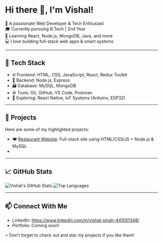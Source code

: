 # Hi there 👋, I'm Vishal!

🚀 A passionate Web Developer & Tech Enthusiast  
🎓 Currently pursuing B.Tech | 2nd Year  
🌱 Learning React, Node.js, MongoDB, Java, and more  
💻 I love building full-stack web apps & smart systems

---

## 🔧 Tech Stack

- 🌐 Frontend: HTML, CSS, JavaScript, React, Redux Toolkit  
- 🔧 Backend: Node.js, Express  
- 🗃️ Database: MySQL, MongoDB  
- ⚙️ Tools: Git, GitHub, VS Code, Postman  
- 📱 Exploring: React Native, IoT Systems (Arduino, ESP32)

---

## 💼 Projects
Here are some of my highlighted projects:

- 🍽️ [Restaurant Website](https://github.com/Viishall31/restaurant-website): Full-stack site using HTML/CSS/JS + Node.js & MySQL
- 

---

## 📈 GitHub Stats

![Vishal's GitHub Stats](https://github-readme-stats.vercel.app/api?username=Viishall31&show_icons=true&theme=radical)
![Top Languages](https://github-readme-stats.vercel.app/api/top-langs/?username=Viishall31&layout=compact&theme=radical)

---

## 📫 Connect With Me

- LinkedIn: https://www.linkedin.com/in/vishal-singh-441051348/
- Portfolio: Coming soon!

⭐ Don’t forget to check out and star my projects if you like them!


<!--
**Viishall31/Viishall31** is a ✨ _special_ ✨ repository because its `README.md` (this file) appears on your GitHub profile.

Here are some ideas to get you started:

- 🔭 I’m currently working on ...
- 🌱 I’m currently learning ...
- 👯 I’m looking to collaborate on ...
- 🤔 I’m looking for help with ...
- 💬 Ask me about ...
- 📫 How to reach me: ...
- 😄 Pronouns: ...
- ⚡ Fun fact: ...
-->

